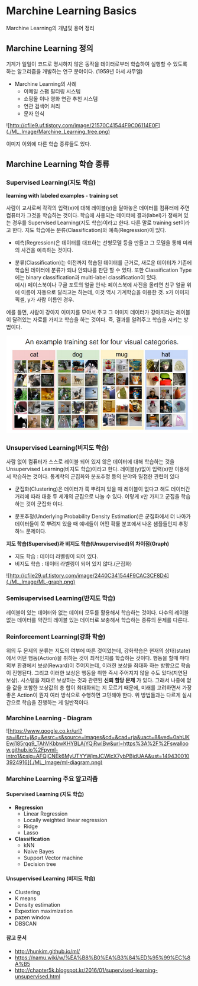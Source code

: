 Marchine Learning Basics
========================
Marchine Learning의 개념및 용어 정리

## Marchine Learning 정의
기계가 일일이 코드로 명시하지 않은 동작을 데이터로부터 학습하여 실행할 수 있도록 하는 알고리즘을 개발하는 연구 분야이다. (1959년 아서 사무엘)

* Marchine Learning의 사례
  - 이메일 스팸 필터링 시스템
  - 쇼핑몰 이나 영화 연관 추천 시스템
  - 연관 검색어 처리
  - 문자 인식


![http://cfile9.uf.tistory.com/image/21570C41544F9C06114E0F](./ML_Image/Marchine_Learning_tree.png)

이미지 이외에 다른 학습 종류들도 있다.

## Marchine Learning 학습 종류

### Supervised Learning(지도 학습)
  __learning with labeled examples - training set__

  사람이 교사로써 각각의 입력(x)에 대해 레이블(y)을 달아놓은 데이터를 컴퓨터에 주면 컴퓨터가 그것을 학습하는 것이다. 학습에 사용되는 데이터에 결과(label)가 정해져 있는 경우를 Supervised Learning(지도 학습)이라고 한다. 다른 말로 training set이라고 한다.
  지도 학습에는 분류(Classification)와 예측(Regression)이 있다.
  - 예측(Regression)은 데이터를 대표하는 선형모델 등을 만들고 그 모델을 통해 미래의 사건을 예측하는 것이다.

  - 분류(Classification)는 이전까지 학습된 데이터를 근거로, 새로운 데이터가 기존에 학습된 데이터에  분류가 되냐 안되냐를 판단 할 수 있다. 또한 Classification Type 에는 binary classification과 multi-label classification이 있다.  
  예시) 페이스북이나 구글 포토의 얼굴 인식: 페이스북에 사진을 올리면 친구 얼굴 위에 이름이 자동으로 달리고는 하는데, 이것 역시 기계학습을 이용한 것. x가 이미지 픽셀, y가 사람 이름인 경우.

  예를 들면, 사람이 강아지 이미지를 모아서 주고 그 이미지 데이터가 강아지라는 레이블이 달려있는 자료를 가지고 학습을 하는 것이다. 즉, 결과를 알려주고 학습을 시키는 방법이다.

  ![](https://github.com/YoongChanKim/TIL/blob/master/Marchine%20Learning/ML_Image/Supervised%20Learning.png)  


### Unsupervised Learning(비지도 학습)
사람 없이 컴퓨터가 스스로 레이블 되어 있지 않은 데이터에 대해 학습하는 것을 Unsupervised Learning(비지도 학습)이라고 한다. 레이블(y)없이 입력(x)만 이용해서 학습하는 것이다. 통계학의 군집화와 분포추정 등의 분야와 밀접한 관련이 있다
- 군집화(Clustering)은 데이터가 쭉 뿌려져 있을 때 레이블이 없다고 해도 데이터간 거리에 따라 대충 두 세개의 군집으로 나눌 수 있다. 이렇게 x만 가지고 군집을 학습하는 것이 군집화 이다.

- 분포추정(Underlying Probability Density Estimation)은 군집화에서 더 나아가 데이터들이 쭉 뿌려져 있을 때 얘네들이 어떤 확률 분포에서 나온 샘플들인지 추정하느 문제이다.

__지도 학습(Supervised)과 비지도 학습(Unsupervised)의 차이점(Graph)__
- 지도 학습 : 데이터 라벨링이 되어 있다.
- 비지도 학습 : 데이터 라벨링이 되어 있지 않다.(군집화)

![http://cfile29.uf.tistory.com/image/2440C341544F9CAC3CF8D4](./ML_Image/ML-graph.png)


### Semisupervised Learning(반지도 학습)
레이블이 있는 데어터와 없는 데이터 모두를 활용해서 학습하는 것이다. 다수의 레이블 없는 데이터를 약간의 레이블 있는 데이터로 보충해서 학습하는 종류의 문제를 다룬다.


### Reinforcement Learning(강화 학습)
위의 두 문제의 분류는 지도의 여부에 따른 것이었는데, 강화학습은 현재의 상태(state)에서 어떤 행동(Action)을 취하는 것이 최적인지를 학습하는 것이다. 행동을 할때 마다 외부 환경에서 보상(Reward)이 주어지는데, 이러한 보상을 최대화 하는 방향으로 학습이 진행된다. 그리고 이러한 보상은 행동을 취한 즉시 주어지지 않을 수도 있다(지연된 보상). 시스템을 제대로 보상하는 것과 관련된 __신뢰 할당 문제__ 가 있다. 그래서 나중에 얻을 값을 포함한 보상값의 총 합이 최대화되는 지 모르기 때문에, 미래를 고려하면서 가장 좋은 Action이 뭔지 여러 방식으로 수행하면 고민해야 한다. 위 방법들과는 다르게 실시간으로 학습을 진행하는 게 일반적이다.


### Marchine Learning - Diagram
![https://www.google.co.kr/url?sa=i&rct=j&q=&esrc=s&source=images&cd=&cad=rja&uact=8&ved=0ahUKEwj185rqq9_TAhVKbbwKHYBLAjYQjRwIBw&url=https%3A%2F%2Fswalloow.github.io%2Fpyml-intro1&psig=AFQjCNEk6MyUTYYWjmJCWIcX7ybPBjdUAA&ust=1494300103924916](./ML_Image/ml-diagram.png)


### Marchine Learning 주요 알고리즘


####  __Supervised Learning (지도 학습)__

- __Regression__
  + Linear Regression
  + Locally weighted linear regression
  + Ridge
  + Lasso
- __Classification__
  + kNN
  + Naive Bayes
  + Support Vector machine
  + Decision tree

#### __Unsupervised Learning (비지도 학습)__

- Clustering
- K means
- Density estimation
- Expextion maximization
- pazen window
- DBSCAN


#### 참고 문서
* http://hunkim.github.io/ml/
* https://namu.wiki/w/%EA%B8%B0%EA%B3%84%ED%95%99%EC%8A%B5
* http://chapter5k.blogspot.kr/2016/01/supervised-learning-unsupervised.html
